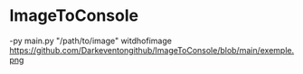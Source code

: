 # ImageToConsole
-py main.py "/path/to/image" witdhofimage
https://github.com/Darkeventongithub/ImageToConsole/blob/main/exemple.png
